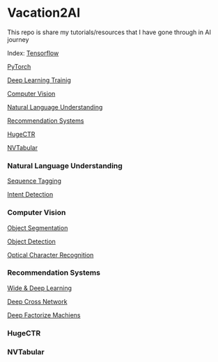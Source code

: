 # Vacation2AI
This repo is share my tutorials/resources that I have gone through in AI journey

Index:
[Tensorflow](./tensorflow/Tensorflow_Digit_Classifier.ipynb)

[PyTorch](./pytorch/PyTorch_Fashion_Classifier.ipynb)

[Deep Learning Trainig](https://arxiv.org/pdf/1206.5533.pdf)

[Computer Vision](#ComputerVision)

[Natural Language Understanding](#NaturalLanguageUnderstanding)

[Recommendation Systems](#RecommendationSystems)

[HugeCTR](#HugeCTR)

[NVTabular](#NVTabular)

### Natural Language Understanding
[Sequence Tagging](./nlu/#SequenceTagging)

[Intent Detection](./nlu/#IntentDetection)

### Computer Vision
[Object Segmentation](./cv/#ObjectSegmentation)

[Object Detection](./cv/#ObjectDetection)

[Optical Character Recognition](./cv/#OpticalCharacterRecognition)

### Recommendation Systems
[Wide & Deep Learning]()

[Deep Cross Network]()

[Deep Factorize Machiens]()


### HugeCTR

### NVTabular
